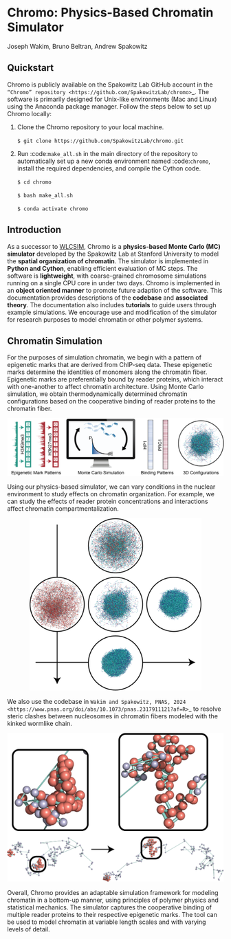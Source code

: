 # Chromo: Physics-Based Chromatin Simulator

Joseph Wakim, Bruno Beltran, Andrew Spakowitz


## Quickstart

Chromo is publicly available on the Spakowitz Lab GitHub account in the
`“Chromo” repository <https://github.com/SpakowitzLab/chromo>`_.
The software is primarily designed for Unix-like environments (Mac and Linux)
using the Anaconda package manager.
Follow the steps below to set up Chromo locally:

1. Clone the Chromo repository to your local machine.

   `$ git clone https://github.com/SpakowitzLab/chromo.git`

2. Run :code:`make_all.sh` in the main directory of the repository to automatically
   set up a new conda environment named :code:`chromo`, install the required
   dependencies, and compile the Cython code.

   `$ cd chromo`

   `$ bash make_all.sh`

   `$ conda activate chromo`

## Introduction

As a successor to [WLCSIM](https://wlcsim.readthedocs.io/en/latest/),
Chromo is a **physics-based Monte Carlo (MC) simulator** developed
by the Spakowitz Lab at Stanford University to model the
**spatial organization of chromatin**.
The simulator is implemented in **Python and Cython**, enabling efficient
evaluation of MC steps.
The software is **lightweight**, with coarse-grained chromosome simulations
running on a single CPU core in under two days.
Chromo is implemented in an **object oriented manner** to promote future
adaption of the software.
This documentation provides descriptions of the **codebase** and
**associated theory**.
The documentation also includes **tutorials** to guide users through example
simulations.
We encourage use and modification of the simulator for research purposes to
model chromatin or other polymer systems.

Chromatin Simulation
--------------------

For the purposes of simulation chromatin, we begin with a pattern of epigenetic
marks that are derived from ChIP-seq data.
These epigenetic marks determine the identities of monomers along the chromatin
fiber.
Epigenetic marks are preferentially bound by reader proteins, which interact
with one-another to affect chromatin architecture.
Using Monte Carlo simulation, we obtain thermodynamically determined chromatin
configurations based on the cooperative binding of reader proteins to the
chromatin fiber.

<p align="center">
    <img src="docs/source/figures/computational_methods_for_chromo_documentation_2.png">
</p>

Using our physics-based simulator, we can vary conditions in the nuclear
environment to study effects on chromatin organization.
For example, we can study the effects of reader protein concentrations and
interactions affect chromatin compartmentalization.

<p align="center">
    <img src="docs/source/figures/implicit_crosstalk_for_chromo_documentation.png" width="400">
</p>

We also use the codebase in `Wakim and Spakowitz, PNAS, 2024 <https://www.pnas.org/doi/abs/10.1073/pnas.2317911121?af=R>`_
to resolve steric clashes between nucleosomes in chromatin fibers
modeled with the kinked wormlike chain.

<p align="center">
    <img src="docs/source/figures/resolving_steric_clashes_for_chromo_documentation.png" width="600">
</p>

Overall, Chromo provides an adaptable simulation framework for modeling
chromatin in a bottom-up manner, using principles of polymer physics and
statistical mechanics. The simulator captures the cooperative binding of
multiple reader proteins to their respective epigenetic marks. The tool can
be used to model chromatin at variable length scales and with varying levels
of detail.
